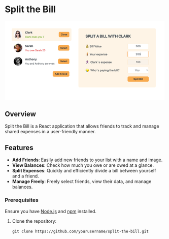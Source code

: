 # Split the Bill

![App Screenshot](src/assets/Split_the_bill.png)

## Overview
Split the Bill is a React application that allows friends to track and manage shared expenses in a user-friendly manner.

## Features
- **Add Friends**: Easily add new friends to your list with a name and image.
- **View Balances**: Check how much you owe or are owed at a glance.
- **Split Expenses**: Quickly and efficiently divide a bill between yourself and a friend.
- **Manage Freely**: Freely select friends, view their data, and manage balances.

### Prerequisites

Ensure you have [Node.js](https://nodejs.org/) and [npm](https://www.npmjs.com/) installed.

1. Clone the repository:
   
   `git clone https://github.com/yourusername/split-the-bill.git`
